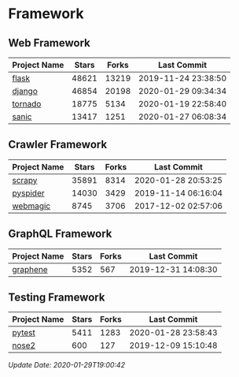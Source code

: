 # Framework

## Web Framework

| Project Name | Stars | Forks | Last Commit |
| ------------ | ----- | ----- | ----------- |
| [flask](https://github.com/pallets/flask) | 48621 | 13219 | 2019-11-24 23:38:50 |
| [django](https://github.com/django/django) | 46854 | 20198 | 2020-01-29 09:34:34 |
| [tornado](https://github.com/tornadoweb/tornado) | 18775 | 5134 | 2020-01-19 22:58:40 |
| [sanic](https://github.com/huge-success/sanic) | 13417 | 1251 | 2020-01-27 06:08:34 |

## Crawler Framework

| Project Name | Stars | Forks | Last Commit |
| ------------ | ----- | ----- | ----------- |
| [scrapy](https://github.com/scrapy/scrapy) | 35891 | 8314 | 2020-01-28 20:53:25 |
| [pyspider](https://github.com/binux/pyspider) | 14030 | 3429 | 2019-11-14 06:16:04 |
| [webmagic](https://github.com/code4craft/webmagic) | 8745 | 3706 | 2017-12-02 02:57:06 |

## GraphQL Framework

| Project Name | Stars | Forks | Last Commit |
| ------------ | ----- | ----- | ----------- |
| [graphene](https://github.com/graphql-python/graphene) | 5352 | 567 | 2019-12-31 14:08:30 |

## Testing Framework

| Project Name | Stars | Forks | Last Commit |
| ------------ | ----- | ----- | ----------- |
| [pytest](https://github.com/pytest-dev/pytest) | 5411 | 1283 | 2020-01-28 23:58:43 |
| [nose2](https://github.com/nose-devs/nose2) | 600 | 127 | 2019-12-09 15:10:48 |

*Update Date: 2020-01-29T19:00:42*
